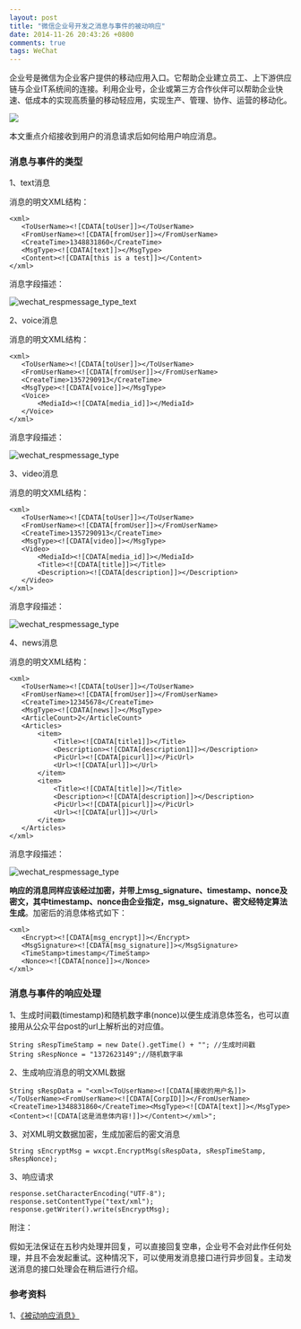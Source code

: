 ```yaml
---
layout: post
title: "微信企业号开发之消息与事件的被动响应"
date: 2014-11-26 20:43:26 +0800
comments: true
tags: WeChat
---
```


企业号是微信为企业客户提供的移动应用入口。它帮助企业建立员工、上下游供应链与企业IT系统间的连接。利用企业号，企业或第三方合作伙伴可以帮助企业快速、低成本的实现高质量的移动轻应用，实现生产、管理、协作、运营的移动化。

![](http://blog.devzeng.com/images/wechat_qyh_url_config/wechat_qyh.jpg)

本文重点介绍接收到用户的消息请求后如何给用户响应消息。

### 消息与事件的类型

1、text消息

消息的明文XML结构：

```
<xml>
   <ToUserName><![CDATA[toUser]]></ToUserName>
   <FromUserName><![CDATA[fromUser]]></FromUserName> 
   <CreateTime>1348831860</CreateTime>
   <MsgType><![CDATA[text]]></MsgType>
   <Content><![CDATA[this is a test]]></Content>
</xml>
```

消息字段描述：

![wechat_respmessage_type_text](/images/wechat_qiyehao_message_response/wechat_respmessage_type_text.png)

2、voice消息

消息的明文XML结构：

```
<xml>
   <ToUserName><![CDATA[toUser]]></ToUserName>
   <FromUserName><![CDATA[fromUser]]></FromUserName>
   <CreateTime>1357290913</CreateTime>
   <MsgType><![CDATA[voice]]></MsgType>
   <Voice>
       <MediaId><![CDATA[media_id]]></MediaId>
   </Voice>
</xml>
```

消息字段描述：

![wechat_respmessage_type](/images/wechat_qiyehao_message_response/wechat_respmessage_type_voice.png)

3、video消息

消息的明文XML结构：

```
<xml>
   <ToUserName><![CDATA[toUser]]></ToUserName>
   <FromUserName><![CDATA[fromUser]]></FromUserName>
   <CreateTime>1357290913</CreateTime>
   <MsgType><![CDATA[video]]></MsgType>
   <Video>
       <MediaId><![CDATA[media_id]]></MediaId>
       <Title><![CDATA[title]]></Title>
       <Description><![CDATA[description]]></Description>
   </Video>
</xml>
```

消息字段描述：

![wechat_respmessage_type](/images/wechat_qiyehao_message_response/wechat_respmessage_type_video.png)

4、news消息

消息的明文XML结构：

```
<xml>
   <ToUserName><![CDATA[toUser]]></ToUserName>
   <FromUserName><![CDATA[fromUser]]></FromUserName>
   <CreateTime>12345678</CreateTime>
   <MsgType><![CDATA[news]]></MsgType>
   <ArticleCount>2</ArticleCount>
   <Articles>
       <item>
           <Title><![CDATA[title1]]></Title> 
           <Description><![CDATA[description1]]></Description>
           <PicUrl><![CDATA[picurl]]></PicUrl>
           <Url><![CDATA[url]]></Url>
       </item>
       <item>
           <Title><![CDATA[title]]></Title>
           <Description><![CDATA[description]]></Description>
           <PicUrl><![CDATA[picurl]]></PicUrl>
           <Url><![CDATA[url]]></Url>
       </item>
   </Articles>
</xml>
```

消息字段描述：

![wechat_respmessage_type](/images/wechat_qiyehao_message_response/wechat_respmessage_type_news.png)

**响应的消息同样应该经过加密，并带上msg_signature、timestamp、nonce及密文，其中timestamp、nonce由企业指定，msg_signature、密文经特定算法生成**。加密后的消息体格式如下：

```
<xml>
   <Encrypt><![CDATA[msg_encrypt]]></Encrypt>
   <MsgSignature><![CDATA[msg_signature]]></MsgSignature>
   <TimeStamp>timestamp</TimeStamp>
   <Nonce><![CDATA[nonce]]></Nonce>
</xml>
```

### 消息与事件的响应处理

1、生成时间戳(timestamp)和随机数字串(nonce)以便生成消息体签名，也可以直接用从公众平台post的url上解析出的对应值。

```
String sRespTimeStamp = new Date().getTime() + ""; //生成时间戳
String sRespNonce = "1372623149";//随机数字串
```

2、生成响应消息的明文XML数据

```
String sRespData = "<xml><ToUserName><![CDATA[接收的用户名]]></ToUserName><FromUserName><![CDATA[CorpID]]></FromUserName><CreateTime>1348831860</CreateTime><MsgType><![CDATA[text]]></MsgType><Content><![CDATA[这是消息体内容!]]></Content></xml>";
```

3、对XML明文数据加密，生成加密后的密文消息

```
String sEncryptMsg = wxcpt.EncryptMsg(sRespData, sRespTimeStamp, sRespNonce);
```

3、响应请求

```
response.setCharacterEncoding("UTF-8");
response.setContentType("text/xml");
response.getWriter().write(sEncryptMsg);
```

附注：

假如无法保证在五秒内处理并回复，可以直接回复空串，企业号不会对此作任何处理，并且不会发起重试。这种情况下，可以使用发消息接口进行异步回复。主动发送消息的接口处理会在稍后进行介绍。

### 参考资料

1、[《被动响应消息》](http://qydev.weixin.qq.com/wiki/index.php?title=被动响应消息)
